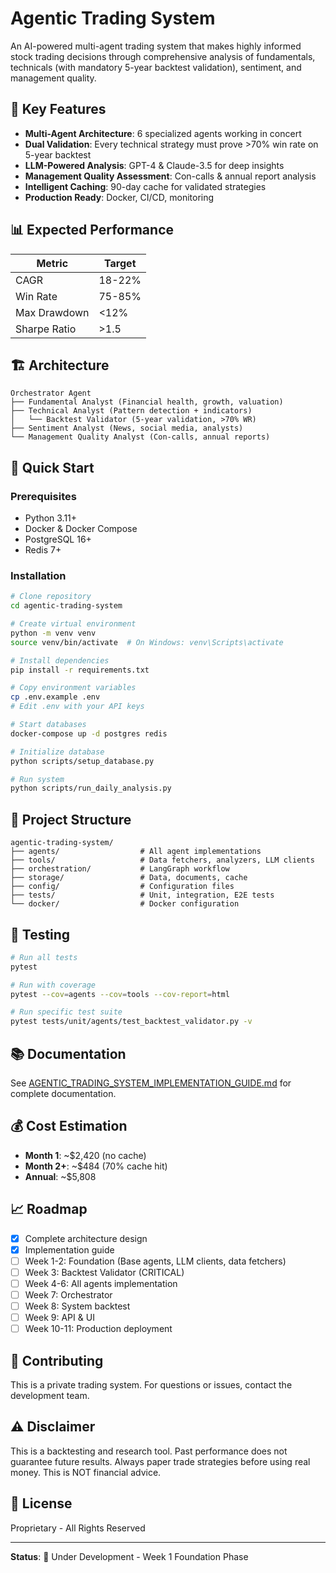 # Agentic Trading System

An AI-powered multi-agent trading system that makes highly informed stock trading decisions through comprehensive analysis of fundamentals, technicals (with mandatory 5-year backtest validation), sentiment, and management quality.

## 🎯 Key Features

- **Multi-Agent Architecture**: 6 specialized agents working in concert
- **Dual Validation**: Every technical strategy must prove >70% win rate on 5-year backtest
- **LLM-Powered Analysis**: GPT-4 & Claude-3.5 for deep insights
- **Management Quality Assessment**: Con-calls & annual report analysis
- **Intelligent Caching**: 90-day cache for validated strategies
- **Production Ready**: Docker, CI/CD, monitoring

## 📊 Expected Performance

| Metric | Target |
|--------|--------|
| CAGR | 18-22% |
| Win Rate | 75-85% |
| Max Drawdown | <12% |
| Sharpe Ratio | >1.5 |

## 🏗️ Architecture

```
Orchestrator Agent
├── Fundamental Analyst (Financial health, growth, valuation)
├── Technical Analyst (Pattern detection + indicators)
│   └── Backtest Validator (5-year validation, >70% WR)
├── Sentiment Analyst (News, social media, analysts)
└── Management Quality Analyst (Con-calls, annual reports)
```

## 🚀 Quick Start

### Prerequisites

- Python 3.11+
- Docker & Docker Compose
- PostgreSQL 16+
- Redis 7+

### Installation

```bash
# Clone repository
cd agentic-trading-system

# Create virtual environment
python -m venv venv
source venv/bin/activate  # On Windows: venv\Scripts\activate

# Install dependencies
pip install -r requirements.txt

# Copy environment variables
cp .env.example .env
# Edit .env with your API keys

# Start databases
docker-compose up -d postgres redis

# Initialize database
python scripts/setup_database.py

# Run system
python scripts/run_daily_analysis.py
```

## 📁 Project Structure

```
agentic-trading-system/
├── agents/                  # All agent implementations
├── tools/                   # Data fetchers, analyzers, LLM clients
├── orchestration/           # LangGraph workflow
├── storage/                 # Data, documents, cache
├── config/                  # Configuration files
├── tests/                   # Unit, integration, E2E tests
└── docker/                  # Docker configuration
```

## 🧪 Testing

```bash
# Run all tests
pytest

# Run with coverage
pytest --cov=agents --cov=tools --cov-report=html

# Run specific test suite
pytest tests/unit/agents/test_backtest_validator.py -v
```

## 📚 Documentation

See [AGENTIC_TRADING_SYSTEM_IMPLEMENTATION_GUIDE.md](../algo-trading/AGENTIC_TRADING_SYSTEM_IMPLEMENTATION_GUIDE.md) for complete documentation.

## 💰 Cost Estimation

- **Month 1**: ~$2,420 (no cache)
- **Month 2+**: ~$484 (70% cache hit)
- **Annual**: ~$5,808

## 📈 Roadmap

- [x] Complete architecture design
- [x] Implementation guide
- [ ] Week 1-2: Foundation (Base agents, LLM clients, data fetchers)
- [ ] Week 3: Backtest Validator (CRITICAL)
- [ ] Week 4-6: All agents implementation
- [ ] Week 7: Orchestrator
- [ ] Week 8: System backtest
- [ ] Week 9: API & UI
- [ ] Week 10-11: Production deployment

## 🤝 Contributing

This is a private trading system. For questions or issues, contact the development team.

## ⚠️ Disclaimer

This is a backtesting and research tool. Past performance does not guarantee future results. Always paper trade strategies before using real money. This is NOT financial advice.

## 📄 License

Proprietary - All Rights Reserved

---

**Status**: 🚧 Under Development - Week 1 Foundation Phase
